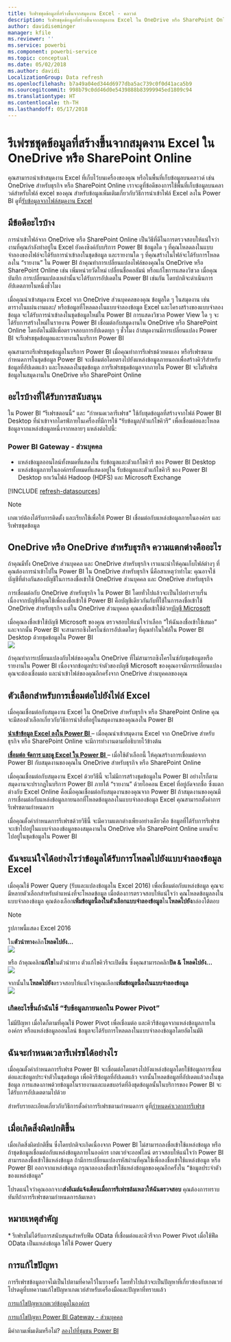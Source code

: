 ```yaml
---
title: รีเฟรชชุดข้อมูลที่สร้างขึ้นจากสมุดงาน Excel - คลาวด์
description: รีเฟรชชุดข้อมูลที่สร้างขึ้นจากสมุดงาน Excel ใน OneDrive หรือ SharePoint Online
author: davidiseminger
manager: kfile
ms.reviewer: ''
ms.service: powerbi
ms.component: powerbi-service
ms.topic: conceptual
ms.date: 05/02/2018
ms.author: davidi
LocalizationGroup: Data refresh
ms.openlocfilehash: b7a49a04ed344d6977dba5ac739c0f0d41aca5b9
ms.sourcegitcommit: 998b79c0dd46d0e5439888b83999945ed1809c94
ms.translationtype: HT
ms.contentlocale: th-TH
ms.lasthandoff: 05/17/2018
---
```

# <a name="refresh-a-dataset-created-from-an-excel-workbook-on-onedrive-or-sharepoint-online"></a>รีเฟรชชุดข้อมูลที่สร้างขึ้นจากสมุดงาน Excel ใน OneDrive หรือ SharePoint Online
คุณสามารถนำเข้าสมุดงาน Excel ที่เก็บไว้บนเครื่องของคุณ หรือในพื้นที่เก็บข้อมูลบนคลาวด์ เช่น OneDrive สำหรับธุรกิจ หรือ SharePoint Online เราจะดูที่ข้อดีของการใช้พื้นที่เก็บข้อมูลบนคลาวด์สำหรับไฟล์ excel ของคุณ สำหรับข้อมูลเพิ่มเติมเกี่ยวกับวิธีการนำเข้าไฟล์ Excel ลงใน Power BI ดูที่[รับข้อมูลจากไฟล์สมุดงาน Excel](service-excel-workbook-files.md)

## <a name="what-are-the-advantages"></a>มีข้อดีอะไรบ้าง
การนำเข้าไฟล์จาก OneDrive หรือ SharePoint Online เป็นวิธีที่ดีในการตรวจสอบให้แน่ใจว่างานที่คุณกำลังทำอยู่ใน Excel ยังคงซิงค์กับบริการ Power BI ข้อมูลใด ๆ ที่คุณโหลดลงในแบบจำลองของไฟล์จะได้รับการนำเข้าลงในชุดข้อมูล และรายงานใด ๆ ที่คุณสร้างในไฟล์จะได้รับการโหลดลงใน “รายงาน” ใน Power BI ถ้าคุณทำการเปลี่ยนแปลงไฟล์ของคุณใน OneDrive หรือ SharePoint Online เช่น เพิ่มหน่วยวัดใหม่ เปลี่ยนชื่อคอลัมน์ หรือแก้ไขการแสดงวิชวล เมื่อคุณบันทึก การเปลี่ยนแปลงเหล่านั้นจะได้รับการอัปเดตใน Power BI เช่นกัน โดยปกติจะดำเนินการอัปเดตภายในหนึ่งชั่วโมง

เมื่อคุณนำเข้าสมุดงาน Excel จาก OneDrive ส่วนบุคคลของคุณ ข้อมูลใด ๆ ในสมุดงาน เช่น ตารางในแผ่นงานและ/ หรือข้อมูลที่โหลดลงในแบบจำลองข้อมูล Excel และโครงสร้างของแบบจำลองข้อมูล จะได้รับการนำเข้าลงในชุดข้อมูลใหม่ใน Power BI การแสดงวิชวล Power View ใด ๆ จะได้รับการสร้างใหม่ในรายงาน Power BI เชื่อมต่อกับสมุดงานใน OneDrive หรือ SharePoint Online โดยอัตโนมัติเพื่อตรวจสอบการอัปเดตทุก ๆ ชั่วโมง ถ้าสมุดงานมีการเปลี่ยนแปลง Power BI จะรีเฟรชชุดข้อมูลและรายงานในบริการ Power BI

คุณสามารถรีเฟรชชุดข้อมูลในบริการ Power BI เมื่อคุณทำการรีเฟรชด้วยตนเอง หรือรีเฟรชตามกำหนดการในชุดข้อมูล Power BI จะเชื่อมต่อโดยตรงไปยังแหล่งข้อมูลภายนอกเพื่อสร้างคิวรีสำหรับข้อมูลที่อัปเดตแล้ว และโหลดลงในชุดข้อมูล การรีเฟรชชุดข้อมูลจากภายใน Power BI จะไม่รีเฟรชข้อมูลในสมุดงานใน OneDrive หรือ SharePoint Online 

## <a name="whats-supported"></a>อะไรบ้างที่ได้รับการสนับสนุน
ใน Power BI “รีเฟรชตอนนี้” และ “กำหนดเวลารีเฟรช” ใช้กับชุดข้อมูลที่สร้างจากไฟล์ Power BI Desktop ที่นำเข้าจากไดรฟ์ภายในเครื่องที่มีการใช้ “รับข้อมูล/ตัวแก้ไขคิวรี” เพื่อเชื่อมต่อและโหลดข้อมูลจากแหล่งข้อมูลหนึ่งจากหลายๆ แหล่งต่อไปนี้:  

### <a name="power-bi-gateway---personal"></a>Power BI Gateway - ส่วนบุคคล
* แหล่งข้อมูลออนไลน์ทั้งหมดที่แสดงใน รับข้อมูลและตัวแก้ไขคิวรี ของ Power BI Desktop
* แหล่งข้อมูลภายในองค์กรทั้งหมดที่แสดงอยู่ใน รับข้อมูลและตัวแก้ไขคิวรี ของ Power BI Desktop ยกเว้นไฟล์ Hadoop (HDFS) และ Microsoft Exchange

<!-- Refresh Data sources-->
[!INCLUDE [refresh-datasources](./includes/refresh-datasources.md)]

> [!NOTE]
> เกตเวย์ต้องได้รับการติดตั้ง และเรียกใช้เพื่อให้ Power BI เชื่อมต่อกับแหล่งข้อมูลภายในองค์กร และรีเฟรชชุดข้อมูล
> 
> 

## <a name="onedrive-or-onedrive-for-business-whats-the-difference"></a>OneDrive หรือ OneDrive สำหรับธุรกิจ ความแตกต่างคืออะไร
ถ้าคุณมีทั้ง OneDrive ส่วนบุคคล และ OneDrive สำหรับธุรกิจ เราแนะนำให้คุณเก็บไฟล์ต่างๆ ที่คุณต้องการนำเข้าไปใน Power BI ใน OneDrive สำหรับธุรกิจ นี่คือสาเหตุว่าทำไม: คุณอาจใช้บัญชีที่ต่างกันสองบัญชีในการลงชื่อเข้าใช้ OneDrive ส่วนบุคคล และ OneDrive สำหรับธุรกิจ

การเชื่อมต่อกับ OneDrive สำหรับธุรกิจ ใน Power BI โดยทั่วไปแล้วจะเป็นไปอย่างราบรื่นเนื่องจากบัญชีที่คุณใช้เพื่อลงชื่อเข้าใช้ Power BI คือบัญชีเดียวกันกับที่ใช้ในการลงชื่อเข้าใช้ OneDrive สำหรับธุรกิจ แต่ใน OneDrive ส่วนบุคคล คุณลงชื่อเข้าใช้ด้วย[บัญชี Microsoft](http://www.microsoft.com/account/default.aspx)

เมื่อคุณลงชื่อเข้าใช้บัญชี Microsoft ของคุณ ตรวจสอบให้แน่ใจว่าเลือก “ให้ฉันลงชื่อเข้าใช้เสมอ” และจากนั้น Power BI จะสามารถซิงโครไนซ์การอัปเดตใดๆ ที่คุณทำในไฟล์ใน Power BI Desktop ด้วยชุดข้อมูลใน Power BI  
    ![](media/refresh-excel-file-onedrive/refresh_signin_keepmesignedin.png)

ถ้าคุณทำการเปลี่ยนแปลงกับไฟล์ของคุณใน OneDrive ที่ไม่สามารถซิงโครไนซ์กับชุดข้อมูลหรือรายงานใน Power BI เนื่องจากข้อมูลประจำตัวของบัญชี Microsoft ของคุณอาจมีการเปลี่ยนแปลง คุณจะต้องเชื่อมต่อ และนำเข้าไฟล์ของคุณอีกครั้งจาก OneDrive ส่วนบุคคลของคุณ

## <a name="options-for-connecting-to-excel-file"></a>ตัวเลือกสำหรับการเชื่อมต่อไปยังไฟล์ Excel
เมื่อคุณเชื่อมต่อกับสมุดงาน Excel ใน OneDrive สำหรับธุรกิจ หรือ SharePoint Online คุณจะมีสองตัวเลือกเกี่ยวกับวิธีการนำสิ่งที่อยู่ในสมุดงานของคุณลงใน Power BI

[**นำเข้าข้อมูล Excel ลงใน Power BI** ](service-excel-workbook-files.md#import-or-connect-to-an-excel-workbook-from-power-bi) – เมื่อคุณนำเข้าสมุดงาน Excel จาก OneDrive สำหรับธุรกิจ หรือ SharePoint Online จะมีการทำงานตามที่อธิบายไว้ข้างต้น

[**เชื่อมต่อ จัดการ และดู Excel ใน Power BI** ](service-excel-workbook-files.md#one-excel-workbook--two-ways-to-use-it) – เมื่อใช้ตัวเลือกนี้ ให้คุณสร้างการเชื่อมต่อจาก Power BI กับสมุดงานของคุณใน OneDrive สำหรับธุรกิจ หรือ SharePoint Online

เมื่อคุณเชื่อมต่อกับสมุดงาน Excel ด้วยวิธีนี้ จะไม่มีการสร้างชุดข้อมูลใน Power BI อย่างไรก็ตาม สมุดงานจะปรากฏในบริการ Power BI ภายใต้ “รายงาน” ด้วยไอคอน Excel ที่อยู่ถัดจากชื่อ ซึ่งแตกต่างกับ Excel Online คือเมื่อคุณเชื่อมต่อกับสมุดงานของคุณจาก Power BI ถ้าสมุดงานของคุณมีการเชื่อมต่อกับแหล่งข้อมูลภายนอกที่โหลดข้อมูลลงในแบบจำลองข้อมูล Excel คุณสามารถตั้งค่าการรีเฟรชตามกำหนดการ

เมื่อคุณตั้งค่ากำหนดการรีเฟรชด้วยวิธีนี้ จะมีความแตกต่างเพียงอย่างเดียวคือ ข้อมูลที่ได้รับการรีเฟรชจะเข้าไปอยู่ในแบบจำลองข้อมูลของสมุดงานใน OneDrive หรือ SharePoint Online แทนที่จะไปอยู่ในชุดข้อมูลใน Power BI

## <a name="how-do-i-make-sure-data-is-loaded-to-the-excel-data-model"></a>ฉันจะแน่ใจได้อย่างไรว่าข้อมูลได้รับการโหลดไปยังแบบจำลองข้อมูล Excel
เมื่อคุณใช้ Power Query (รับและแปลงข้อมูลใน Excel 2016) เพื่อเชื่อมต่อกับแหล่งข้อมูล คุณจะมีหลายตัวเลือกสำหรับตำแหน่งที่จะโหลดข้อมูล เมื่อต้องการตรวจสอบให้แน่ใจว่า คุณโหลดข้อมูลลงในแบบจำลองข้อมูล คุณต้องเลือก**เพิ่มข้อมูลนี้ลงในตัวเลือกแบบจำลองข้อมูล**ใน**โหลดไปยัง**กล่องโต้ตอบ

> [!NOTE]
> รูปภาพนี้แสดง Excel 2016
> 
> 

ใน**ตัวนำทาง**คลิก**โหลดไปยัง...**  
    ![](media/refresh-excel-file-onedrive/refresh_loadtodm_1.png)

หรือ ถ้าคุณคลิก**แก้ไข**ในตัวนำทาง ตัวแก้ไขคิวรีจะเปิดขึ้น ซึ่งคุณสามารถคลิก**ปิด & โหลดไปยัง...**  
    ![](media/refresh-excel-file-onedrive/refresh_loadtodm_2.png)

จากนั้นใน**โหลดไปยัง**ตรวจสอบให้แน่ใจว่าคุณเลือก**เพิ่มข้อมูลนี้ลงในแบบจำลองข้อมูล**  
    ![](media/refresh-excel-file-onedrive/refresh_loadtodm_3.png)

### <a name="what-if-i-use-get-external-data-in-power-pivot"></a>เกิดอะไรขึ้นถ้าฉันใช้ “รับข้อมูลภายนอกใน Power Pivot”
ไม่มีปัญหา เมื่อใดก็ตามที่คุณใช้ Power Pivot เพื่อเชื่อมต่อ และคิวรีข้อมูลจากแหล่งข้อมูลภายในองค์กร หรือแหล่งข้อมูลออนไลน์ ข้อมูลจะได้รับการโหลดลงในแบบจำลองข้อมูลโดยอัตโนมัติ

## <a name="how-do-i-schedule-refresh"></a>ฉันจะกำหนดเวลารีเฟรชได้อย่างไร
เมื่อคุณตั้งค่ากำหนดการรีเฟรช Power BI จะเชื่อมต่อโดยตรงไปยังแหล่งข้อมูลโดยใช้ข้อมูลการเชื่อมต่อและข้อมูลประจำตัวในชุดข้อมูล เพื่อคิวรีข้อมูลที่อัปเดตแล้ว จากนั้นโหลดข้อมูลที่อัปเดตแล้วลงในชุดข้อมูล การแสดงภาพด้วยข้อมูลในรายงานและแดชบอร์ดที่อิงชุดข้อมูลนั้นในบริการของ Power BI จะได้รับการอัปเดตตามไปด้วย

สำหรับรายละเอียดเกี่ยวกับวิธีการตั้งค่าการรีเฟรชตามกำหนดการ ดูที่[กำหนดค่าเวลาการรีเฟรช](refresh-scheduled-refresh.md)

## <a name="when-things-go-wrong"></a>เมื่อเกิดสิ่งผิดปกติขึ้น
เมื่อเกิดสิ่งผิดปกติขึ้น ซึ่งโดยปกติจะเกิดเนื่องจาก Power BI ไม่สามารถลงชื่อเข้าใช้แหล่งข้อมูล หรือถ้าชุดข้อมูลเชื่อมต่อกับแหล่งข้อมูลภายในองค์กร เกตเวย์จะออฟไลน์ ตรวจสอบให้แน่ใจว่า Power BI สามารถลงชื่อเข้าใช้แหล่งข้อมูล ถ้ามีการเปลี่ยนแปลงรหัสผ่านที่คุณใช้เพื่อลงชื่อเข้าใช้แหล่งข้อมูล หรือ Power BI ออกจากแหล่งข้อมูล กรุณาลองลงชื่อเข้าใช้แหล่งข้อมูลของคุณอีกครั้งใน “ข้อมูลประจำตัวของแหล่งข้อมูล”

โปรดแน่ใจว่าคุณออกจาก**ส่งอีเมล์แจ้งเตือนเมื่อการรีเฟรชล้มเหลวให้ฉันตรวจสอบ** คุณต้องการทราบทันทีถ้าการรีเฟรชตามกำหนดการล้มเหลว

## <a name="important-notes"></a>หมายเหตุสำคัญ
\* รีเฟรชไม่ได้รับการสนับสนุนสำหรับฟีด OData ที่เชื่อมต่อและคิวรีจาก Power Pivot เมื่อใช้ฟีด OData เป็นแหล่งข้อมูล ให้ใช้ Power Query

## <a name="troubleshooting"></a>การแก้ไขปัญหา
การรีเฟรชข้อมูลอาจไม่เป็นไปตามที่คาดไว้ในบางครั้ง โดยทั่วไปแล้วจะเป็นปัญหาที่เกี่ยวข้องกับเกตเวย์ โปรดดูที่บทความแก้ไขปัญหาเกตเวย์สำหรับเครื่องมือและปัญหาที่ทราบแล้ว

[การแก้ไขปัญหาเกตเวย์ข้อมูลในองค์กร](service-gateway-onprem-tshoot.md)

[การแก้ไขปัญหา Power BI Gateway - ส่วนบุคคล](service-admin-troubleshooting-power-bi-personal-gateway.md)

มีคำถามเพิ่มเติมหรือไม่? [ลองไปที่ชุมชน Power BI](http://community.powerbi.com/)

